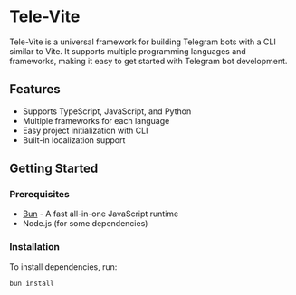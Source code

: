 # Tele-Vite

Tele-Vite is a universal framework for building Telegram bots with a CLI similar to Vite. It supports multiple programming languages and frameworks, making it easy to get started with Telegram bot development.

## Features

- Supports TypeScript, JavaScript, and Python
- Multiple frameworks for each language
- Easy project initialization with CLI
- Built-in localization support

## Getting Started

### Prerequisites

- [Bun](https://bun.sh) - A fast all-in-one JavaScript runtime
- Node.js (for some dependencies)

### Installation

To install dependencies, run:

```bash
bun install
```
